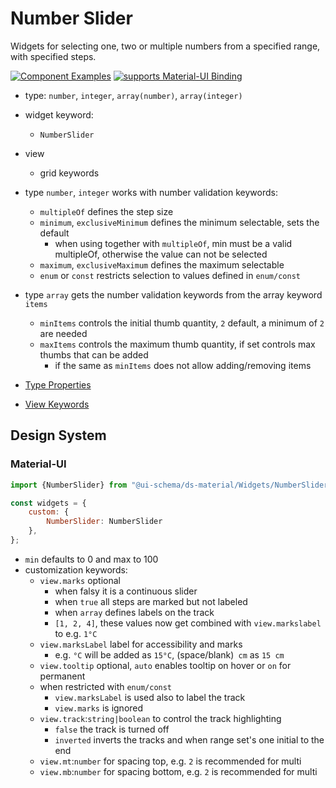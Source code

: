 # Number Slider

Widgets for selecting one, two or multiple numbers from a specified range, with specified steps.

[![Component Examples](https://img.shields.io/badge/Examples-green?labelColor=1d3d39&color=1a6754&logoColor=ffffff&style=flat-square&logo=plex)](#demo-ui-generator) [![supports Material-UI Binding](https://img.shields.io/badge/Material-green?labelColor=1a237e&color=0d47a1&logoColor=ffffff&style=flat-square&logo=material-ui)](#material-ui)

- type: `number`, `integer`, `array(number)`, `array(integer)`
- widget keyword:
    - `NumberSlider`
- view
    - grid keywords
- type `number`, `integer` works with number validation keywords:
    - `multipleOf` defines the step size
    - `minimum`, `exclusiveMinimum` defines the minimum selectable, sets the default
        - when using together with `multipleOf`, min must be a valid multipleOf, otherwise the value can not be selected
    - `maximum`, `exclusiveMaximum` defines the maximum selectable
    - `enum` or `const` restricts selection to values defined in `enum/const`
- type `array` gets the number validation keywords from the array keyword `items`
    - `minItems` controls the initial thumb quantity, `2` default, a minimum of `2` are needed
    - `maxItems` controls the maximum thumb quantity, if set controls max thumbs that can be added
        - if the same as `minItems` does not allow adding/removing items

- [Type Properties](/docs/schema#type-array)
- [View Keywords](/docs/schema#view-keyword)

## Design System

### Material-UI

```js
import {NumberSlider} from "@ui-schema/ds-material/Widgets/NumberSlider";

const widgets = {
    custom: {
        NumberSlider: NumberSlider
    },
};
```

- `min` defaults to 0 and max to 100
- customization keywords:
    - `view.marks` optional
        - when falsy it is a continuous slider
        - when `true` all steps are marked but not labeled
        - when `array` defines labels on the track
        - `[1, 2, 4]`, these values now get combined with `view.markslabel` to e.g. `1°C`
    - `view.marksLabel` label for accessibility and marks
        - e.g. `°C` will be added as `15°C`, (space/blank)` cm` as `15 cm`
    - `view.tooltip` optional, `auto` enables tooltip on hover or `on` for permanent
    - when restricted with `enum/const`
        - `view.marksLabel` is used also to label the track
        - `view.marks` is ignored
    - `view.track`:`string|boolean` to control the track highlighting
        - `false` the track is turned off
        - `inverted` inverts the tracks and when range set's one initial to the end
    - `view.mt`:`number` for spacing top, e.g. `2` is recommended for multi
    - `view.mb`:`number` for spacing bottom, e.g. `2` is recommended for multi
